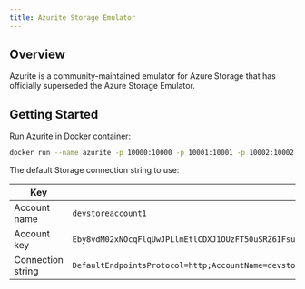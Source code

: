 ```yaml
---
title: Azurite Storage Emulator
---
```


## Overview

Azurite is a community-maintained emulator for Azure Storage that has officially superseded the Azure Storage Emulator.

## Getting Started

Run Azurite in Docker container:

```bash
docker run --name azurite -p 10000:10000 -p 10001:10001 -p 10002:10002 mcr.microsoft.com/azure-storage/azurite
```

The default Storage connection string to use:

| Key | Value |
|--------------|--------------------|
| Account name | `devstoreaccount1` |
| Account key | `Eby8vdM02xNOcqFlqUwJPLlmEtlCDXJ1OUzFT50uSRZ6IFsuFq2UVErCz4I6tq/K1SZFPTOtr/KBHBeksoGMGw==` |
| Connection string | `DefaultEndpointsProtocol=http;AccountName=devstoreaccount1;AccountKey=Eby8vdM02xNOcqFlqUwJPLlmEtlCDXJ1OUzFT50uSRZ6IFsuFq2UVErCz4I6tq/K1SZFPTOtr/KBHBeksoGMGw==;BlobEndpoint=http://127.0.0.1:10000/devstoreaccount1;QueueEndpoint=http://127.0.0.1:10001/devstoreaccount1;TableEndpoint=http://127.0.0.1:10002/devstoreaccount1;` |
